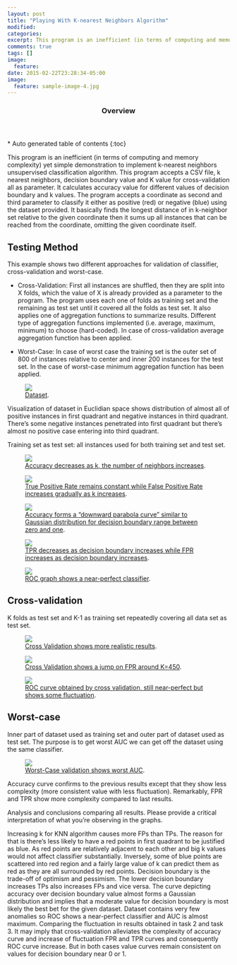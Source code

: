 ```yaml
---
layout: post
title: "Playing With K-nearest Neighbors Algorithm"
modified:
categories: 
excerpt: This program is an inefficient (in terms of computing and memory complexity) yet simple demonstration to implement k-nearest neighbors unsupervised classification algorithm.
comments: true
tags: []
image:
  feature:
date: 2015-02-22T23:28:34-05:00
image:
  feature: sample-image-4.jpg
---
```

<section id="table-of-contents" class="toc">
  <header>
    <h3>Overview</h3>
  </header>
<div id="drawer" markdown="1">
*  Auto generated table of contents
{:toc}
</div>
</section><!-- /#table-of-contents -->

This program is an inefficient (in terms of computing and memory complexity) yet simple demonstration to implement k-nearest neighbors unsupervised classification algorithm.
This program accepts a CSV file, k nearest neighbors, decision boundary value and K value for cross-validation all as parameter. It calculates accuracy value for different values of decision boundary and k values. The program accepts a coordinate as second and third parameter to classify it either as positive (red) or negative (blue) using the dataset provided. It basically finds the longest distance of in k-neighbor set relative to the given coordinate then it sums up all instances that can be reached from the coordinate, omitting the given coordinate itself. 

## Testing Method
This example shows two different approaches for validation of classifier, cross-validation and worst-case.

* Cross-Validation: First all instances are shuffled, then they are split into X folds, which the value of X is already provided as a parameter to the program. The program uses each one of folds as training set and the remaining as test set until it covered all the folds as test set. It also applies one of aggregation functions to summarize results. Different type of aggregation functions implemented (i.e. average, maximum, minimum) to choose (hard-coded). In case of cross-validation average aggregation function has been applied.  

* Worst-Case: In case of worst case the training set is the outer set of 800 of instances relative to center and inner 200 instances for the test set. In the case of worst-case minimum aggregation function has been applied.
 
<figure>
    <a href="/images/knn/image004.png"><img src="/images/knn/image004.png"></a>
    <figcaption><a href="/images/knn/image004.png" title="Figure 1">Dataset</a>.</figcaption>
</figure>

Visualization of dataset in Euclidian space shows distribution of almost all of positive instances in first quadrant and negative instances in third quadrant. 
There’s some negative instances penetrated into first quadrant but there’s almost no positive case entering into third quadrant.

Training set as test set: all instances used for both training set and test set.

<figure>
    <a href="/images/knn/image007.png"><img src="/images/knn/image007.png"></a>
    <figcaption><a href="/images/knn/image007.png" title="Figure 2">Accuracy decreases as k, the number of neighbors increases</a>.</figcaption>
</figure>
 
<figure>
    <a href="/images/knn/image009.png"><img src="/images/knn/image009.png"></a>
    <figcaption><a href="/images/knn/image009.png" title="Figure 3">True Positive Rate remains constant while False Positive Rate increases gradually as k increases</a>.</figcaption>
</figure>


<figure>
    <a href="/images/knn/image011.png"><img src="/images/knn/image011.png"></a>
    <figcaption><a href="/images/knn/image011.png" title="Figure 4">Accuracy forms a “downward parabola curve” similar to Gaussian distribution for decision boundary range between zero and one</a>.</figcaption>
</figure>
 
<figure>
    <a href="/images/knn/image013.png"><img src="/images/knn/image013.png"></a>
    <figcaption><a href="/images/knn/image013.png" title="Figure 5">TPR decreases as decision boundary increases while FPR increases as decision boundary increases</a>.</figcaption>
</figure>


<figure>
    <a href="/images/knn/image015.png"><img src="/images/knn/image015.png"></a>
    <figcaption><a href="/images/knn/image015.png" title="Figure 7">ROC graph shows a near-perfect classifier</a>.</figcaption>
</figure>
 
## Cross-validation
K folds as test set and K-1 as training set repeatedly covering all data set as test set.

<figure>
    <a href="/images/knn/image019.png"><img src="/images/knn/image019.png"></a>
    <figcaption><a href="/images/knn/image019.png" title="Figure 7">Cross Validation shows more realistic results</a>.</figcaption>
</figure>
  

<figure>
    <a href="/images/knn/image021.png"><img src="/images/knn/image019.png"></a>
    <figcaption><a href="/images/knn/image019.png" title="Figure 8">Cross Validation shows a jump on FPR around K=450</a>.</figcaption>
</figure>


<figure>
    <a href="/images/knn/image023.png"><img src="/images/knn/image023.png"></a>
    <figcaption><a href="/images/knn/image023.png" title="Figure 9">ROC curve obtained by cross validation, still near-perfect but shows some fluctuation</a>.</figcaption>
</figure>

## Worst-case
Inner part of dataset used as training set and outer part of dataset used as test set. The purpose is to get worst AUC we can get off the dataset using the same classifier.

<figure>
    <a href="/images/knn/image025.png"><img src="/images/knn/image025.png"></a>
    <figcaption><a href="/images/knn/image025.png" title="Figure 9">Worst-Case validation shows worst AUC</a>.</figcaption>
</figure>

Accuracy curve confirms to the previous results except that they show less complexity (more consistent value with less fluctuation). Remarkably, FPR and TPR show more complexity compared to last results. 

Analysis and conclusions comparing all results. Please provide a critical interpretation of what you’re observing in the graphs.

Increasing k for KNN algorithm causes more FPs than TPs. The reason for that is there’s less likely to have a red points in first quadrant to be justified as blue. As red points are relatively adjacent to each other and big k values would not affect classifier substantially. Inversely, some of blue points are scattered into red region and a fairly large value of k can predict them as red as they are all surrounded by red points.
Decision boundary is the trade-off of optimism and pessimism. The lower decision boundary increases TPs also increases FPs and vice versa. The curve depicting accuracy over decision boundary value almost forms a Gaussian distribution and implies that a moderate value for decision boundary is most likely the best bet for the given dataset. 
Dataset contains very few anomalies so ROC shows a near-perfect classifier and AUC is almost maximum.
Comparing the fluctuation in results obtained in task 2 and task 3. It may imply that cross-validation alleviates the complexity of accuracy curve and increase of fluctuation FPR and TPR curves and consequently ROC curve increase. But in both cases value curves remain consistent on values for decision boundary near 0 or 1.
